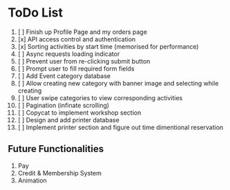 # ToDo List

1. [ ] Finish up Profile Page and my orders page
2. [x] API access control and authentication
3. [x] Sorting activities by start time (memorised for performance)
4. [ ] Async requests loading indicator
5. [ ] Prevent user from re-clicking submit button
6. [ ] Prompt user to fill required form fields
7. [ ] Add Event category database
8. [ ] Allow creating new category with banner image and selecting while creating
9. [ ] User swipe categories to view corresponding activities
10. [ ] Pagination (infinate scrolling)
11. [ ] Copycat to implement workshop section
12. [ ] Design and add printer database
13. [ ] Implement printer section and figure out time dimentional reservation

## Future Functionalities

1. Pay
2. Credit & Membership System
3. Animation